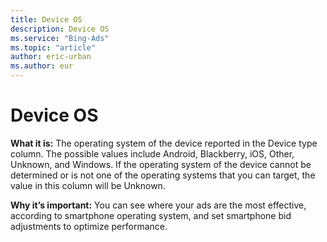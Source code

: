 ```yaml
---
title: Device OS
description: Device OS
ms.service: "Bing-Ads"
ms.topic: "article"
author: eric-urban
ms.author: eur
---
```


# Device OS

**What it is:**   The operating system of the device reported in the Device type column. The possible values include Android, Blackberry, iOS, Other, Unknown, and Windows. If the operating system of the device cannot be determined or is not one of the operating systems that you can target, the value in this column will be Unknown.

**Why it’s important:**     You can see where your ads are the most effective, according to smartphone operating system, and set smartphone bid adjustments to optimize performance.


